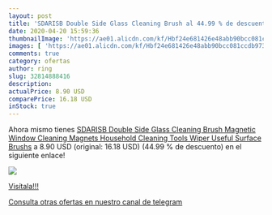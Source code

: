 ```yaml
---
layout: post
title: 'SDARISB Double Side Glass Cleaning Brush al 44.99 % de descuento'
date: 2020-04-20 15:59:36
thumbnailImage: 'https://ae01.alicdn.com/kf/Hbf24e681426e48abb90bcc081ccdb973B/SDARISB-Double-Side-Glass-Cleaning-Brush-Magnetic-Window-Cleaning-Magnets-Household-Cleaning-Tools-Wiper-Useful-Surface.jpg_350x350._SL200_.jpg'
images: [ 'https://ae01.alicdn.com/kf/Hbf24e681426e48abb90bcc081ccdb973B/SDARISB-Double-Side-Glass-Cleaning-Brush-Magnetic-Window-Cleaning-Magnets-Household-Cleaning-Tools-Wiper-Useful-Surface.jpg_350x350._SL200_.jpg' ]
comments: true
category: ofertas
author: ring
slug: 32814888416
description:
actualPrice: 8.90 USD
comparePrice: 16.18 USD
inStock: true
---
```


Ahora mismo tienes [SDARISB Double Side Glass Cleaning Brush Magnetic Window Cleaning Magnets Household Cleaning Tools Wiper Useful Surface Brushs](https://www.amazon.com/dp/32814888416/?tag=redken08-20) a 8.90 USD (original: 16.18 USD) (44.99 %  de descuento) en el siguiente enlace!

[![](https://ae01.alicdn.com/kf/Hbf24e681426e48abb90bcc081ccdb973B/SDARISB-Double-Side-Glass-Cleaning-Brush-Magnetic-Window-Cleaning-Magnets-Household-Cleaning-Tools-Wiper-Useful-Surface.jpg_350x350._SL200_.jpg)](https://www.amazon.com/dp/32814888416/?tag=redken08-20)

[Visítala!!!](https://www.amazon.com/dp/32814888416/?tag=redken08-20)

[Consulta otras ofertas en nuestro canal de telegram](https://t.me/s/ofertas25)
